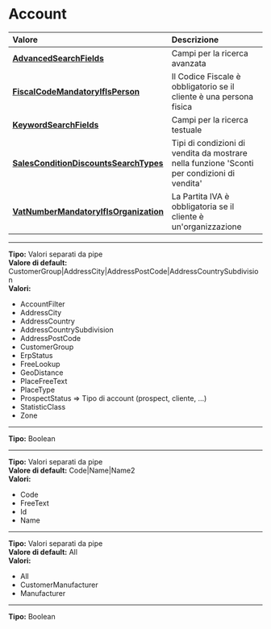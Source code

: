 # Account

| Valore| Descrizione |
| :--- | :--- |
| [**AdvancedSearchFields**](account.md#advancedsearchfields) | Campi per la ricerca avanzata |
| [**FiscalCodeMandatoryIfIsPerson**](account.md#fiscalcodemandatoryifisperson) | Il Codice Fiscale è obbligatorio se il cliente è una persona fisica |
| [**KeywordSearchFields**](account.md#keywordsearchfields) | Campi per la ricerca testuale |
| [**SalesConditionDiscountsSearchTypes**](account.md#salesconditiondiscountssearchtypes) | Tipi di condizioni di vendita da mostrare nella funzione 'Sconti per condizioni di vendita' |
| [**VatNumberMandatoryIfIsOrganization**](account.md#vatnumbermandatoryifisorganization) | La Partita IVA è obbligatoria se il cliente è un'organizzazione |

-----
**Tipo:** Valori separati da pipe	 
**Valore di default:** CustomerGroup&#124;AddressCity&#124;AddressPostCode&#124;AddressCountrySubdivision	 
**Valori:**

* AccountFilter
* AddressCity
* AddressCountry
* AddressCountrySubdivision
* AddressPostCode
* CustomerGroup
* ErpStatus
* FreeLookup
* GeoDistance
* PlaceFreeText
* PlaceType
* ProspectStatus => Tipo di account (prospect, cliente, ...)
* StatisticClass
* Zone

-----
**Tipo:** Boolean	 

-----
**Tipo:** Valori separati da pipe	 
**Valore di default:** Code&#124;Name&#124;Name2	 
**Valori:**

* Code
* FreeText
* Id
* Name

-----
**Tipo:** Valori separati da pipe	 
**Valore di default:** All	 
**Valori:**

* All
* CustomerManufacturer
* Manufacturer

-----
**Tipo:** Boolean

